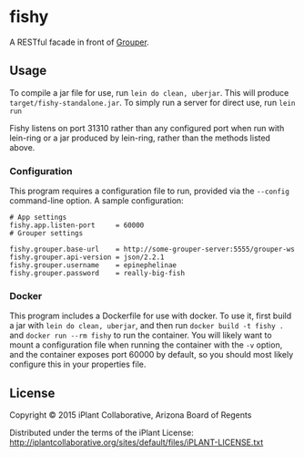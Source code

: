 # fishy

A RESTful facade in front of [Grouper](http://www.internet2.edu/products-services/trust-identity-middleware/grouper/).

## Usage

To compile a jar file for use, run `lein do clean, uberjar`. This will produce `target/fishy-standalone.jar`. To simply run a server for direct use, run `lein run`

Fishy listens on port 31310 rather than any configured port when run with lein-ring or a jar produced by lein-ring, rather than the methods listed above.

### Configuration

This program requires a configuration file to run, provided via the `--config` command-line option. A sample configuration:

```properties
# App settings
fishy.app.listen-port     = 60000
# Grouper settings

fishy.grouper.base-url    = http://some-grouper-server:5555/grouper-ws
fishy.grouper.api-version = json/2.2.1
fishy.grouper.username    = epinephelinae
fishy.grouper.password    = really-big-fish
```

### Docker

This program includes a Dockerfile for use with docker. To use it, first build a jar with `lein do clean, uberjar`, and then run `docker build -t fishy .` and `docker run --rm fishy` to run the container. You will likely want to mount a configuration file when running the container with the `-v` option, and the container exposes port 60000 by default, so you should most likely configure this in your properties file.

## License

Copyright © 2015 iPlant Collaborative, Arizona Board of Regents

Distributed under the terms of the iPlant License:
http://iplantcollaborative.org/sites/default/files/iPLANT-LICENSE.txt
